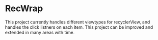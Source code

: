 # RecWrap
This project currently handles different viewtypes for recyclerView, and handles the click listners on each item.
This project can be improved and extended in many areas with time.
